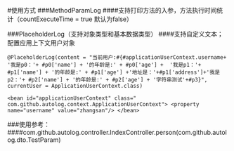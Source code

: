 #使用方式
###MethodParamLog
####支持打印方法的入参，方法执行时间统计（countExecuteTime = true 默认为false）


###PlaceholderLog（支持对象类型和基本数据类型）
####支持自定义文本；配置应用上下文用户对象  


`@PlaceholderLog(content = "当前用户:#{#applicationUserContext.username+ '我是p0：'+ #p0['name'] + '的年龄是:' + #p0['age'] +  '我是p1：'+ #p1['name'] + '的年龄是:' + #p1['age'] +'地址是：'+#p1['address']+'我是p2：'+ #p2['name'] + '的年龄是:' + #p2['age'] + '字符串测试'+#p3}",
                                currentUser = ApplicationUserContext.class)`


`<bean id="applicationUserContext" class=" com.github.autolog.context.ApplicationUserContext">
 		<property name="username" value="zhangsan"/>
 	</bean>`

###使用参考：
####com.github.autolog.controller.IndexController.person(com.github.autolog.dto.TestParam)


